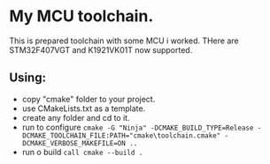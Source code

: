 # My MCU toolchain.
This is prepared toolchain with some MCU i worked.
THere are STM32F407VGT and K1921VK01T now supported.

## Using: 
 - copy "cmake" folder to your project. 
 - use CMakeLists.txt as a template.
 - create any folder and cd to it. 
 - run to configure ```cmake -G "Ninja" -DCMAKE_BUILD_TYPE=Release -DCMAKE_TOOLCHAIN_FILE:PATH="cmake\toolchain.cmake" -DCMAKE_VERBOSE_MAKEFILE=ON ..```
 - run o build ```call cmake --build .```
